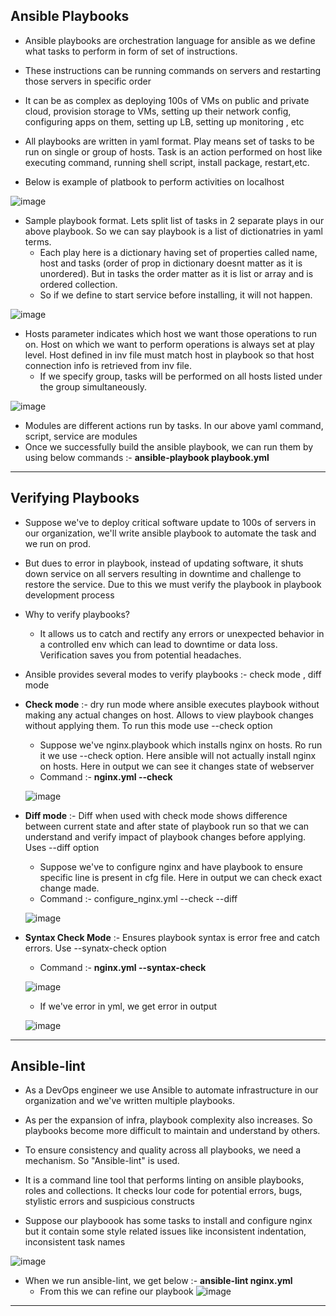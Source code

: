 Ansible Playbooks
-

- Ansible playbooks are orchestration language for ansible as we define what tasks to perform in form of set of instructions.
- These instructions can be running commands on servers and restarting those servers in specific order
- It can be as complex as deploying 100s of VMs on public and private cloud, provision storage to VMs, setting up their network config, configuring apps on them, setting up LB, setting up monitoring , etc

- All playbooks are written in yaml format. Play means set of tasks to be run on single or group of hosts. Task is an action performed on host like executing command, running shell script, install package, restart,etc.

- Below is example of platbook to perform activities on localhost

![image](https://github.com/user-attachments/assets/05648f13-6952-47f8-9e36-73c9e082422d)

- Sample playbook format. Lets split list of tasks in 2 separate plays in our above playbook. So we can say playbook is a list of dictionatries in yaml terms.
  - Each play here is a dictionary having set of properties called name, host and tasks (order of prop in dictionary doesnt matter as it is unordered). But in tasks the order matter as it is list or array and is ordered collection.
  - So if we define to start service before installing, it will not happen. 

![image](https://github.com/user-attachments/assets/64d46c36-5de7-425e-9f01-8388a539678e)

- Hosts parameter indicates which host we want those operations to run on. Host on which we want to perform operations is always set at play level. Host defined in inv file must match host in playbook so that host connection info is retrieved from inv file.
  - If we specify group, tasks will be performed on all hosts listed under the group simultaneously.

![image](https://github.com/user-attachments/assets/a97c2504-ec9f-4cf1-b542-45c48d85996b)

- Modules are different actions run by tasks. In our above yaml command, script, service are modules
- Once we successfully build the ansible playbook, we can run them by using below commands :- **ansible-playbook playbook.yml**

-----------------------------------------------------------------------------------------------------------------------------------------------------------------------------------------------------------------------------------

Verifying Playbooks
-
- Suppose we've to deploy critical software update to 100s of servers in our organization, we'll write ansible playbook to automate the task and we run on prod.
- But dues to error in playbook, instead of updating software, it shuts down service on all servers resulting in downtime and challenge to restore the service. Due to this we must verify the playbook in playbook development process

- Why to verify playbooks?
  - It allows us to catch and rectify any errors or unexpected behavior in a controlled env which can lead to downtime or data loss. Verification saves you from potential headaches.
 
- Ansible provides several modes to verify playbooks :- check mode , diff mode
- **Check mode** :- dry run mode where ansible executes playbook without making any actual changes on host. Allows to view playbook changes without applying them. To run this mode use --check option
  - Suppose we've nginx.playbook which installs nginx on hosts. Ro run it we use --check option. Here ansible will not actually install nginx on hosts. Here in output we can see it changes state of webserver
  - Command :- **nginx.yml --check**

  ![image](https://github.com/user-attachments/assets/25f8a296-60d8-404f-866d-904624b6fcaa)

- **Diff mode** :- Diff when used with check mode shows difference between current state and after state of playbook run so that we can understand and verify impact of playbook changes before applying. Uses --diff option
  - Suppose we've to configure nginx and have playbook to ensure specific line is present in cfg file. Here in output we can check exact change made.
  - Command :- configure_nginx.yml --check --diff

  ![image](https://github.com/user-attachments/assets/55349835-1ea1-4f5b-a892-627c1e8f309c)


- **Syntax Check Mode** :- Ensures playbook syntax is error free and catch errors. Use --synatx-check option
  - Command :- **nginx.yml --syntax-check**
 
  ![image](https://github.com/user-attachments/assets/4ace3fca-a2ec-4a69-a3c3-4773e0cabea4)

  - If we've error in yml, we get error in output

  ![image](https://github.com/user-attachments/assets/013b7a8a-25d5-4a28-a539-db1a77bfaae4)

-----------------------------------------------------------------------------------------------------------------------------------------------------------------------------------------------------------------------------------

Ansible-lint
-
- As a DevOps engineer we use Ansible to automate infrastructure in our organization and we've written multiple playbooks.
- As per the expansion of infra, playbook complexity also increases. So playbooks become more difficult to maintain and understand by others.
- To ensure consistency and quality across all playbooks, we need a mechanism. So "Ansible-lint" is used.

- It is a command line tool that performs linting on ansible playbooks, roles and collections. It checks lour code for potential errors, bugs, stylistic errors and suspicious constructs

- Suppose our playboook has some tasks to install and configure nginx but it contain some style related issues like inconsistent indentation, inconsistent task names

![image](https://github.com/user-attachments/assets/0ed0be70-414f-428b-8dd4-e08290a008f8)  

- When we run ansible-lint, we get below :- **ansible-lint nginx.yml**
  - From this we can refine our playbook
![image](https://github.com/user-attachments/assets/37264f96-c440-41cd-82f8-12d384d6f11c)

-----------------------------------------------------------------------------------------------------------------------------------------------------------------------------------------------------------------------------------
  


